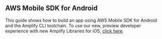 ## AWS Mobile SDK for Android

This guide shows how to build an app using AWS Mobile SDK for Android and the Amplify CLI toolchain.
To use our new, preview developer experience with new Amplify Libraries for iOS, [click here](/lib).
